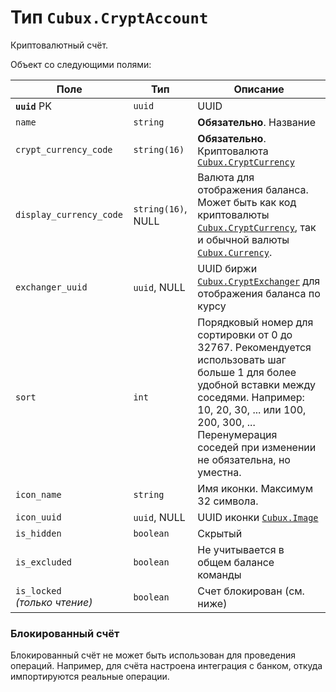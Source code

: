 Тип `Cubux.CryptAccount`
========================

Криптовалютный счёт.

Объект со следующими полями:

Поле | Тип | Описание
---- | --- | --------
**`uuid`** PK    | `uuid`       | UUID
`name`           | `string`     | **Обязательно**. Название
`crypt_currency_code` | `string(16)` | **Обязательно**. Криптовалюта [`Cubux.CryptCurrency`][Cubux.CryptCurrency]
`display_currency_code` | `string(16)`, NULL | Валюта для отображения баланса. Может быть как код криптовалюты [`Cubux.CryptCurrency`][Cubux.CryptCurrency], так и обычной валюты [`Cubux.Currency`][Cubux.Currency].
`exchanger_uuid` | `uuid`, NULL | UUID биржи [`Cubux.CryptExchanger`][Cubux.CryptExchanger] для отображения баланса по курсу
`sort`           | `int`        | Порядковый номер для сортировки от 0 до 32767. Рекомендуется использовать шаг больше 1 для более удобной вставки между соседями. Например: 10, 20, 30, ... или 100, 200, 300, ... Перенумерация соседей при изменении не обязательна, но уместна.
`icon_name`      | `string`     | Имя иконки. Максимум 32 символа.
`icon_uuid`      | `uuid`, NULL | UUID иконки [`Cubux.Image`][Cubux.Image]
`is_hidden`      | `boolean`    | Скрытый
`is_excluded`    | `boolean`    | Не учитывается в общем балансе команды
`is_locked` _(только чтение)_ | `boolean` | Счет блокирован (см. ниже)


### Блокированный счёт

Блокированный счёт не может быть использован для проведения операций.
Например, для счёта настроена интеграция с банком, откуда импортируются
реальные операции.


[Cubux.CryptCurrency]: ../global/crypt-currency.md
[Cubux.CryptExchanger]: ../global/crypt-exchanger.md
[Cubux.Currency]: ../global/crypt-currency.md
[Cubux.Image]: ./image.md
